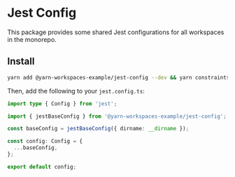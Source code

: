 # Jest Config

This package provides some shared Jest configurations for all workspaces in the monorepo.

## Install

```bash
yarn add @yarn-workspaces-example/jest-config --dev && yarn constraints --fix && yarn
```

Then, add the following to your `jest.config.ts`:

```ts
import type { Config } from 'jest';

import { jestBaseConfig } from '@yarn-workspaces-example/jest-config';

const baseConfig = jestBaseConfig({ dirname: __dirname });

const config: Config = {
  ...baseConfig,
};

export default config;
```
